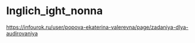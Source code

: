 # Inglich_ight_nonna
https://infourok.ru/user/popova-ekaterina-valerevna/page/zadaniya-dlya-audirovaniya
